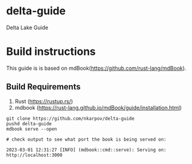 # delta-guide
Delta Lake Guide

# Build instructions

This guide is is based on mdBook(https://github.com/rust-lang/mdBook).

## Build Requirements

1. Rust (https://rustup.rs/)
2. mdbook (https://rust-lang.github.io/mdBook/guide/installation.html)

```
git clone https://github.com/nkarpov/delta-guide
pushd delta-guide
mdbook serve --open

# check output to see what port the book is being served on:

2023-03-01 12:31:27 [INFO] (mdbook::cmd::serve): Serving on: http://localhost:3000
```
